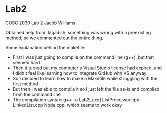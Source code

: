 # Lab2
COSC 2030 Lab 2
Jacob Williams

Obtained help from Jagadish: something was wrong with a preexisting method, so we commented out the entire thing.

Some explanation behind the makefile:
- First I was just going to compile on the command line (g++), but that seemed hard
- Then it turned out my computer's Visual Studio license had expired, and I didn't feel like learning how to integrate GitHub with VS anyway
- So I decided to learn how to make a Makefile while struggling with the first method
- But then I was able to compile it so I just left the file as-is and compiled from the command line
- The compilation syntax: g++ -o Lab2[.exe] ListProcessor.cpp LinkedList.cpp Node.cpp, which seems to work okay
